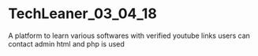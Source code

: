 # TechLeaner_03_04_18
A platform to learn various softwares with verified youtube links
users can contact admin
html and php is used 
